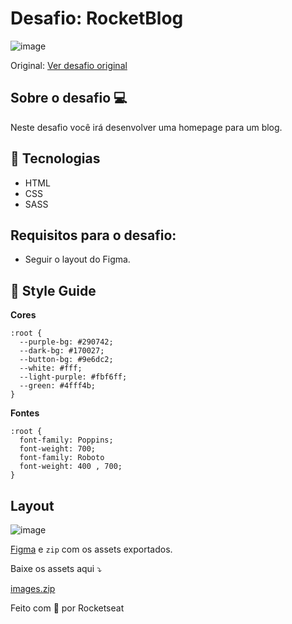 # Desafio: RocketBlog

![image](https://user-images.githubusercontent.com/30730216/160450241-380a74e1-deb4-4764-ab80-0507d0391190.png)


Original: [Ver desafio original](https://efficient-sloth-d85.notion.site/Desafio-RocketBlog-807e38809814423e80469b080444db5e#c08d0c63c6354f2e8ce7fd1e616604af)

## **Sobre o desafio** 💻
Neste desafio você irá desenvolver uma homepage para um blog.

## 🚀 **Tecnologias**
- HTML
- CSS
- SASS

## **Requisitos para o desafio:**
- Seguir o layout do Figma.

## 🎨 Style Guide

**Cores**
```
:root {
  --purple-bg: #290742;
  --dark-bg: #170027;
  --button-bg: #9e6dc2;
  --white: #fff;
  --light-purple: #fbf6ff;
  --green: #4fff4b;
}
```

**Fontes**

```
:root {
  font-family: Poppins;
  font-weight: 700;
  font-family: Roboto
  font-weight: 400 , 700;
}
```


## Layout

![image](https://user-images.githubusercontent.com/30730216/160449933-1a67d154-3891-424b-9353-8a66f79dc317.png)

 [Figma](https://www.figma.com/file/r4CsL6MPTAvE7EvJXjhFK4/DD-RocketBlog/duplicate)  e `zip` com os assets exportados.

Baixe os assets aqui ⤵️

[images.zip](https://s3-us-west-2.amazonaws.com/secure.notion-static.com/61e68811-afcb-4a18-8827-fe0c7a3a9c2e/images.zip)



Feito com 💜 por Rocketseat
